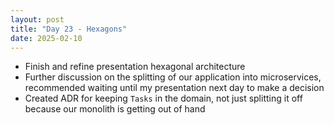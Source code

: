 ```yaml
---
layout: post
title: "Day 23 - Hexagons"
date: 2025-02-10
---
```


- Finish and refine presentation hexagonal architecture
- Further discussion on the splitting of our application into microservices,
recommended waiting until my presentation next day to make a decision
- Created ADR for keeping `Tasks` in the domain, not just splitting it off
because our monolith is getting out of hand
